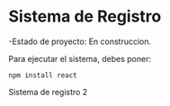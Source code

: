 <h1>Sistema de Registro </h1>

-Estado de proyecto: En construccion.

Para ejecutar el sistema, debes poner:

```npm install react```

Sistema de registro 2
